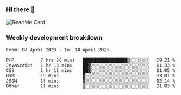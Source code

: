 ### Hi there 👋

<!--
**itzcy/itzcy** is a ✨ _special_ ✨ repository because its `README.md` (this file) appears on your GitHub profile.

Here are some ideas to get you started:

- 🔭 I’m currently working on ...
- 🌱 I’m currently learning ...
- 👯 I’m looking to collaborate on ...
- 🤔 I’m looking for help with ...
- 💬 Ask me about ...
- 📫 How to reach me: ...
- 😄 Pronouns: ...
- ⚡ Fun fact: ...
-->
![ReadMe Card](https://github-readme-stats.vercel.app/api?username=itzcy&show_icons=true&title_color=2d3198&icon_color=797cb8&text_color=24292e&bg_color=f6f8fa)

### Weekly development breakdown
<!--START_SECTION:waka-->

```text
From: 07 April 2023 - To: 14 April 2023

PHP          7 hrs 26 mins   █████████████████▒░░░░░░░   69.21 %
JavaScript   1 hr 13 mins    ██▓░░░░░░░░░░░░░░░░░░░░░░   11.33 %
CSS          1 hr 11 mins    ██▓░░░░░░░░░░░░░░░░░░░░░░   11.05 %
HTML         19 mins         ▓░░░░░░░░░░░░░░░░░░░░░░░░   03.01 %
JSON         13 mins         ▓░░░░░░░░░░░░░░░░░░░░░░░░   02.14 %
Other        11 mins         ▒░░░░░░░░░░░░░░░░░░░░░░░░   01.83 %
```

<!--END_SECTION:waka-->
